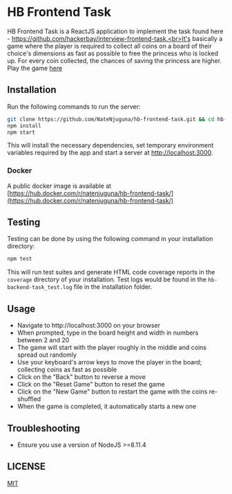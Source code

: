 # HB Frontend Task

HB Frontend Task is a ReactJS application to implement the task found here - https://github.com/hackerbay/interview-frontend-task.<br>It's basically a game where the player is required to collect all coins on a board of their choice's dimensions as fast as possible to free the princess who is locked up. For every coin collected, the chances of saving the princess are higher. Play the game [here](https://natenjuguna.github.io/hb-frontend-app)

## Installation

Run the following commands to run the server:

```bash
git clone https://github.com/NateNjuguna/hb-frontend-task.git && cd hb-frontend-task
npm install
npm start
```

This will install the necessary dependencies, set temporary environment variables required by the app and start a server at <http://localhost:3000>.

### Docker
A public docker image is available at [https://hub.docker.com/r/natenjuguna/hb-frontend-task/](https://hub.docker.com/r/natenjuguna/hb-frontend-task/)

## Testing

Testing can be done by using the following command in your installation directory:

```bash
npm test
```

This will run test suites and generate HTML code coverage reports in the `coverage` directory of your installation. Test logs would be found in the `hb-backend-task_test.log` file in the installation folder.

## Usage

- Navigate to http://localhost:3000 on your browser
- When prompted, type in the board height and width in numbers between 2 and 20
- The game will start with the player roughly in the middle and coins spread out randomly
- Use your keyboard's arrow keys to move the player in the board; collecting coins as fast as possible
- Click on the "Back" button to reverse a move
- Click on the "Reset Game" button to reset the game
- Click on the "New Game" button to restart the game with the coins re-shuffled
- When the game is completed, it automatically starts a new one

## Troubleshooting

- Ensure you use a version of NodeJS >=8.11.4

## LICENSE

[MIT](LICENSE)
